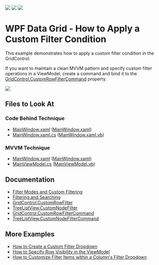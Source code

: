 <!-- default badges list -->
![](https://img.shields.io/endpoint?url=https://codecentral.devexpress.com/api/v1/VersionRange/128651196/21.1.5%2B)
[![](https://img.shields.io/badge/Open_in_DevExpress_Support_Center-FF7200?style=flat-square&logo=DevExpress&logoColor=white)](https://supportcenter.devexpress.com/ticket/details/E1167)
[![](https://img.shields.io/badge/📖_How_to_use_DevExpress_Examples-e9f6fc?style=flat-square)](https://docs.devexpress.com/GeneralInformation/403183)
<!-- default badges end -->

# WPF Data Grid - How to Apply a Custom Filter Condition

This example demonstrates how to apply a custom filter condition in the GridControl.

If you want to maintain a clean MVVM pattern and specify custom filter operations in a ViewModel, create a command and bind it to the [GridControl.CustomRowFilterCommand](https://docs.devexpress.com/WPF/DevExpress.Xpf.Grid.GridControl.CustomRowFilterCommand) property.

![](https://docs.devexpress.com/WPF/images/GridControl_CustomRowFilterCommand.png)

<!-- default file list -->

## Files to Look At

### Code Behind Technique

- [MainWindow.xaml](./CS/CustomFiltering_CodeBehind/MainWindow.xaml) ([MainWindow.xaml](./VB/CustomFiltering_CodeBehind/MainWindow.xaml))
- [MainWindow.xaml.cs](./CS/CustomFiltering_CodeBehind/MainWindow.xaml.cs#L27-L33) ([MainWindow.xaml.vb](./VB/CustomFiltering_CodeBehind/MainWindow.xaml.vb#L29-L37))

### MVVM Technique

- [MainWindow.xaml](./CS/CustomFiltering_MVVM/MainWindow.xaml) ([MainWindow.xaml](./VB/CustomFiltering_MVVM/MainWindow.xaml))
- [MainViewModel.cs](./CS/CustomFiltering_MVVM/MainViewModel.cs#L36-L41) ([MainViewModel.vb](./VB/CustomFiltering_MVVM/MainViewModel.vb#L50-L57))

<!-- default file list end -->

## Documentation

- [Filter Modes and Custom Filtering](https://docs.devexpress.com/WPF/6410/controls-and-libraries/data-grid/filtering-and-searching/filtering-in-code/filter-modes-and-custom-filtering)
- [Filtering and Searching](https://docs.devexpress.com/WPF/7356/controls-and-libraries/data-grid/filtering-and-searching)
- [GridControl.CustomRowFilter](https://docs.devexpress.com/WPF/DevExpress.Xpf.Grid.GridControl.CustomRowFilter)
- [TreeListView.CustomNodeFilter](https://docs.devexpress.com/WPF/DevExpress.Xpf.Grid.TreeListView.CustomNodeFilter)
- [GridControl.CustomRowFilterCommand](https://docs.devexpress.com/WPF/DevExpress.Xpf.Grid.GridControl.CustomRowFilterCommand)
- [TreeListView.CustomNodeFilterCommand](https://docs.devexpress.com/WPF/DevExpress.Xpf.Grid.TreeListView.CustomNodeFilterCommand)

## More Examples

- [How to Create a Custom Filter Dropdown](https://github.com/DevExpress-Examples/how-to-create-a-custom-filter-dropdown-e1616)
- [How to Specify Row Visibility in the ViewModel](https://github.com/DevExpress-Examples/how-to-specify-row-visibility-in-the-viewmodel-e4174)
- [How to Customize Filter Items within a Column's Filter Dropdown](https://github.com/DevExpress-Examples/how-to-customize-filter-items-within-a-columns-filter-dropdown-e1533)
